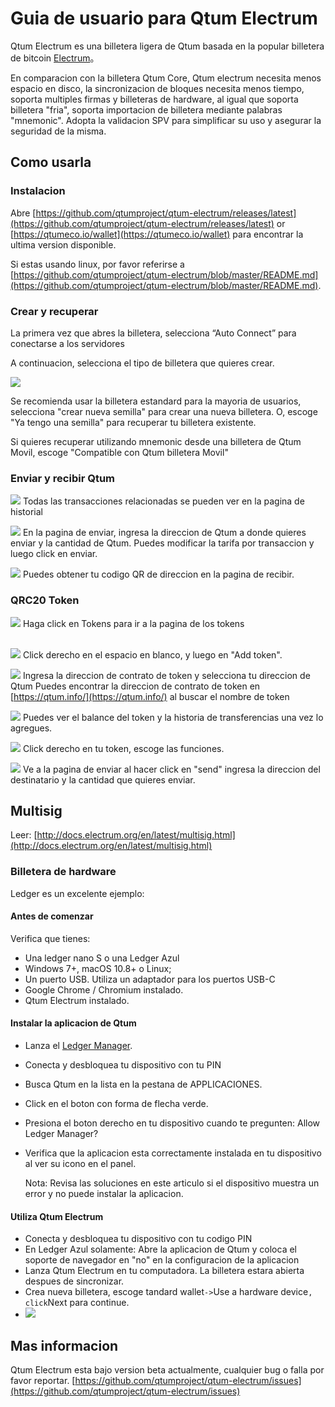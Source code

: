 # Guia de usuario para Qtum Electrum

Qtum Electrum es una billetera ligera de Qtum basada en la popular billetera de bitcoin [Electrum](https://electrum.org/)。

En comparacion con la billetera Qtum Core, Qtum electrum necesita menos espacio en disco, la sincronizacion de bloques necesita menos tiempo, soporta multiples firmas y billeteras de hardware, al igual que soporta billetera "fria", soporta importacion de billetera mediante palabras "mnemonic". Adopta la validacion SPV para simplificar su uso y asegurar la seguridad de la misma.

## Como usarla

### Instalacion

Abre [https://github.com/qtumproject/qtum-electrum/releases/latest](https://github.com/qtumproject/qtum-electrum/releases/latest) or [https://qtumeco.io/wallet](https://qtumeco.io/wallet) para encontrar la ultima version disponible.


Si estas usando linux, por favor referirse a [https://github.com/qtumproject/qtum-electrum/blob/master/README.md](https://github.com/qtumproject/qtum-electrum/blob/master/README.md).



### Crear y recuperar

La primera vez que abres la billetera, selecciona “Auto Connect” para conectarse a los servidores

A continuacion, selecciona el tipo de billetera que quieres crear.

![](http://ojaivn2ch.bkt.clouddn.com/cfaf17237ff138adf4c601eadedea24b.png)

Se recomienda usar la billetera estandard para la mayoria de usuarios, selecciona "crear nueva semilla" para crear una nueva billetera. O, escoge "Ya tengo una semilla" para recuperar tu billetera existente.

Si quieres recuperar utilizando mnemonic desde una billetera de Qtum Movil, escoge "Compatible con Qtum billetera Movil" 

### Enviar y recibir Qtum

![](http://ojaivn2ch.bkt.clouddn.com/d2ef6659a47a55686b6c6ef2fec58331.png)
Todas las transacciones relacionadas se pueden ver en la pagina de historial
<br>

![](http://ojaivn2ch.bkt.clouddn.com/7cdacbe408a98d3a00a9e128beb26e30.png)
En la pagina de enviar, ingresa la direccion de Qtum a donde quieres enviar y la cantidad de Qtum. Puedes modificar la tarifa por transaccion y luego click en enviar.
<br>

![](http://ojaivn2ch.bkt.clouddn.com/4e994a885963f09389d2c1be10e5924e.png)
Puedes obtener tu codigo QR de direccion en la pagina de recibir.


### QRC20 Token

![](https://s.qtum.site/uploads/9aaa8fa63651af737cceb6b59f339b45.png)
Haga click en Tokens para ir a la pagina de los tokens  
<br>

![](https://s.qtum.site/uploads/213e6caa5a8640e62ab616541de12627.png)
Click derecho en el espacio en blanco, y luego en "Add token".
<br>

![](https://s.qtum.site/uploads/0f92a355a82b1326493e2d643319f383.png)
Ingresa la direccion de contrato de token y selecciona tu direccion de Qtum
Puedes encontrar la direccion de contrato de token en [https://qtum.info/](https://qtum.info/) al buscar el nombre de token 

![](https://s.qtum.site/uploads/4bb33de12c19de3b59f8df2c90a704f1.png)
Puedes ver el balance del token y la historia de transferencias una vez lo agregues.
<br>

![](https://s.qtum.site/uploads/4eaa85f66778d2e051b7f1ddcb5107b9.png)
Click derecho en tu token, escoge las funciones.
<br>

![](https://s.qtum.site/uploads/53eac2382ad17d543c060261497299b5.png)
Ve a la pagina de enviar al hacer click en "send" ingresa la direccion del destinatario y la cantidad que quieres enviar.

## Multisig 

Leer: [http://docs.electrum.org/en/latest/multisig.html](http://docs.electrum.org/en/latest/multisig.html)

### Billetera de hardware

Ledger es un excelente ejemplo:

#### Antes de comenzar
Verifica que tienes:

* Una ledger nano S o una Ledger Azul
* Windows 7+, macOS 10.8+ o Linux;
* Un puerto USB. Utiliza un adaptador para los puertos USB-C
* Google Chrome / Chromium instalado.
* Qtum Electrum instalado.

#### Instalar la aplicacion de Qtum
* Lanza el [Ledger Manager](https://support.ledgerwallet.com/hc/en-us/articles/115005173209-How-to-use-the-Ledger-Manager).

* Conecta y desbloquea tu dispositivo con tu PIN

* Busca Qtum en la lista en la pestana de APPLICACIONES.

* Click en el boton con forma de flecha verde.

* Presiona el boton derecho en tu dispositivo cuando te pregunten: Allow Ledger Manager? 

* Verifica que la aplicacion esta correctamente instalada en tu dispositivo al ver su icono en el panel.

  Nota: Revisa las soluciones en este articulo si el dispositivo muestra un error y no puede instalar la aplicacion.

#### Utiliza Qtum Electrum 

* Conecta y desbloquea tu dispositivo con tu codigo PIN
* En Ledger Azul solamente: Abre la aplicacion de Qtum y coloca el soporte de navegador en "no" en la configuracion de la aplicacion
* Lanza Qtum Electrum en tu computadora. La billetera estara abierta despues de sincronizar.
* Crea nueva billetera, escoge tandard wallet` -> `Use a hardware device` , click `Next para continue.
* ![](http://ojaivn2ch.bkt.clouddn.com/0b2b70d7163e15df5efe59448d54ebc7.png)

## Mas informacion

Qtum Electrum esta bajo version beta actualmente, cualquier bug o falla por favor reportar.  [https://github.com/qtumproject/qtum-electrum/issues](https://github.com/qtumproject/qtum-electrum/issues)



